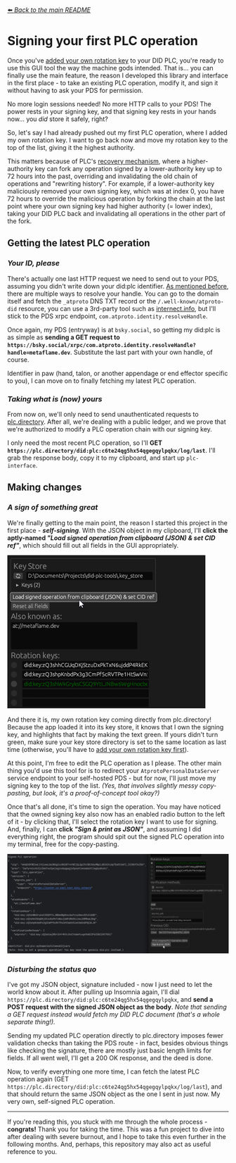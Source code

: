 [⬅️ _Back to the main README_](../README.md)

# Signing your first PLC operation

Once you've [added your own rotation key](./add_rot_key.md) to your DID PLC, you're ready to use this GUI tool the way
the machine gods intended. That is... you can finally use the main feature, the reason I developed this library and
interface in the first place - to take an existing PLC operation, modify it, and sign it without having to ask your PDS
for permission.

No more login sessions needed! No more HTTP calls to your PDS! The power rests in your signing key, and that signing key
rests in your hands now... you _did_ store it safely, right?

So, let's say I had already pushed out my first PLC operation, where I added my own rotation key. I want to go back now
and move my rotation key to the top of the list, giving it the highest authority.

This matters because of PLC's
[recovery mechanism](https://github.com/did-method-plc/did-method-plc?tab=readme-ov-file#key-rotation--account-recovery),
where a higher-authority key can fork any operation signed by a lower-authority key up to 72 hours into the past,
overriding and invalidating the old chain of operations and "rewriting history".
For example, if a lower-authority key maliciously removed your own signing key, which was at index 0, you have
72 hours to override the malicious operation by forking the chain at the last point where your own signing key had
higher authority (= lower index), taking your DID PLC back and invalidating all operations in
the other part of the fork.

## Getting the latest PLC operation

### _Your ID, please_

There's actually one last HTTP request we need to send out to your PDS, assuming you didn't write down your did:plc
identifier. [As mentioned before](./add_rot_key.md#_figuring-out-your-identity_), there are multiple ways to resolve
your handle. You can go to the domain itself and fetch the `_atproto` DNS TXT record or the `/.well-known/atproto-did`
resource, you can use a 3rd-party tool such as [internect.info](https://internect.info), but I'll stick to the PDS xrpc
endpoint, `com.atproto.identity.resolveHandle`.

Once again, my PDS (entryway) is at `bsky.social`, so getting my did:plc is as simple as **sending a GET request
to `https://bsky.social/xrpc/com.atproto.identity.resolveHandle?handle=metaflame.dev`**. Substitute the last part with
your own handle, of course.

Identifier in paw (hand, talon, or another appendage or end effector specific to you),
I can move on to finally fetching my latest PLC operation.

### _Taking what is (now) yours_

From now on, we'll only need to send unauthenticated requests to [plc.directory](https://plc.directory).
After all, we're dealing with a public ledger, and we prove that we're authorized to modify a PLC operation chain
with our signing key.

I only need the most recent PLC operation, so I'll
**GET `https://plc.directory/did:plc:c6te24qg5hx54qgegqylpqkx/log/last`**. I'll grab the response body, copy it
to my clipboard, and start up `plc-interface`.

## Making changes

### _A sign of something great_

We're finally getting to the main point, the reason I started this project in the first place - **_self-signing_**.
With the JSON object in my clipboard, I'll **click the aptly-named
_"Load signed operation from clipboard (JSON) & set CID ref"_**, which should fill out all fields
in the GUI appropriately.

![Button to load a signed PLC operation from JSON](plc_interface_json_load_button.png)

And there it is, my own rotation key coming directly from plc.directory! Because the app loaded it into its key store,
it knows that I own the signing key, and highlights that fact by making the text green. If yours didn't turn green,
make sure your key store directory is set to the same location as last time
(otherwise, you'll have to [add your own rotation key first](./add_rot_key.md)).

At this point, I'm free to edit the PLC operation as I please. The other main thing you'd use this tool for is to
redirect your `AtprotoPersonalDataServer` service endpoint to your self-hosted PDS - but for now, I'll just move my
signing key to the top of the list.
_(Yes, that involves slightly messy copy-pasting, but look, it's a proof-of-concept tool okay?)_

Once that's all done, it's time to sign the operation. You may have noticed that the owned signing key also now
has an enabled radio button to the left of it - by clicking that, I'll select the rotation key I want to use
for signing. And, finally, I can **click _"Sign & print as JSON"_**, and assuming I did everything right, the program
should spit out the signed PLC operation into my terminal, free for the copy-pasting.

![The signed JSON object is printed to the standard output](plc_interface_signed_example.png)

### _Disturbing the status quo_

I've got my JSON object, signature included - now I just need to let the world know about it. After pulling up
Insomnia again, I'll dial `https://plc.directory/did:plc:c6te24qg5hx54qgegqylpqkx`, and **send a POST request with
the signed JSON object as the body**. _Note that sending a GET request instead would fetch my DID PLC document
(that's a whole separate thing!)._

Sending my updated PLC operation directly to plc.directory imposes fewer validation checks than taking the PDS route -
in fact, besides obvious things like checking the signature, there are mostly just basic length limits for fields.
If all went well, I'll get a 200 OK response, and the deed is done.

Now, to verify everything one more time, I can fetch the latest PLC operation again
(GET `https://plc.directory/did:plc:c6te24qg5hx54qgegqylpqkx/log/last`), and that should return the same JSON object
as the one I sent in just now. My very own, self-signed PLC operation.

---

If you're reading this, you stuck with me through the whole process - **congrats!** Thank you for taking the time.
This was a fun project to dive into after dealing with severe burnout, and I hope to take this even further
in the following months. And, perhaps, this repository may also act as useful reference to you.
